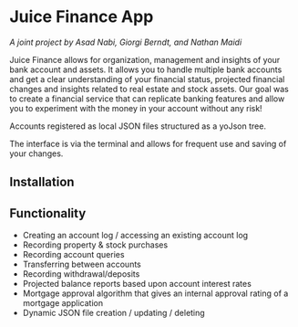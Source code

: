 # Juice Finance App

*A joint project by Asad Nabi, Giorgi Berndt, and Nathan Maidi*

Juice Finance allows for organization, management and insights of your bank account and assets. It allows you to handle multiple bank accounts and get a clear understanding of your financial status, projected financial changes and insights related to real estate and stock assets. Our goal was to create a financial service that can replicate banking features and allow you to experiment with the money in your account without any risk! 

Accounts registered as local JSON files structured as a yoJson tree. 

The interface is via the terminal and allows for frequent use and saving of your changes.

## Installation


## Functionality

- Creating an account log / accessing an existing account log
- Recording property & stock purchases
- Recording account queries
- Transferring between accounts
- Recording withdrawal/deposits
- Projected balance reports based upon account interest rates
- Mortgage approval algorithm that gives an internal approval rating of a mortgage application
- Dynamic JSON file creation / updating / deleting
